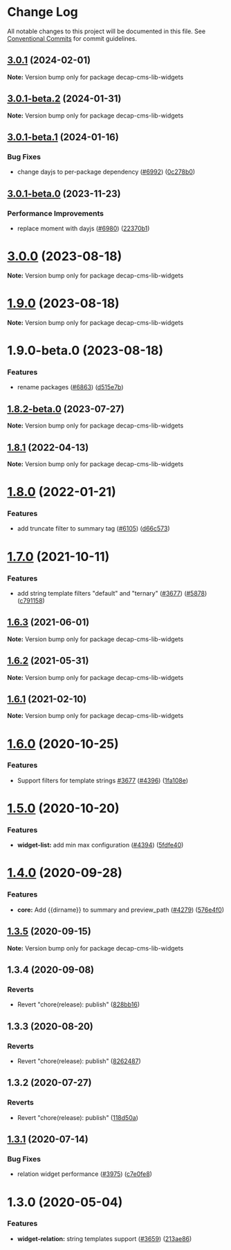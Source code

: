 # Change Log

All notable changes to this project will be documented in this file.
See [Conventional Commits](https://conventionalcommits.org) for commit guidelines.

## [3.0.1](https://github.com/decaporg/decap-cms/compare/decap-cms-lib-widgets@3.0.1-beta.2...decap-cms-lib-widgets@3.0.1) (2024-02-01)

**Note:** Version bump only for package decap-cms-lib-widgets

## [3.0.1-beta.2](https://github.com/decaporg/decap-cms/compare/decap-cms-lib-widgets@3.0.1-beta.1...decap-cms-lib-widgets@3.0.1-beta.2) (2024-01-31)

**Note:** Version bump only for package decap-cms-lib-widgets

## [3.0.1-beta.1](https://github.com/decaporg/decap-cms/compare/decap-cms-lib-widgets@3.0.1-beta.0...decap-cms-lib-widgets@3.0.1-beta.1) (2024-01-16)

### Bug Fixes

- change dayjs to per-package dependency ([#6992](https://github.com/decaporg/decap-cms/issues/6992)) ([0c278b0](https://github.com/decaporg/decap-cms/commit/0c278b0a83d93233d3b3e860d3029df20fe1c501))

## [3.0.1-beta.0](https://github.com/decaporg/decap-cms/compare/decap-cms-lib-widgets@3.0.0...decap-cms-lib-widgets@3.0.1-beta.0) (2023-11-23)

### Performance Improvements

- replace moment with dayjs ([#6980](https://github.com/decaporg/decap-cms/issues/6980)) ([22370b1](https://github.com/decaporg/decap-cms/commit/22370b13e49a4a5f58a60ebd4bc40ce4b141eb11))

# [3.0.0](https://github.com/decaporg/decap-cms/compare/decap-cms-lib-widgets@1.9.0...decap-cms-lib-widgets@3.0.0) (2023-08-18)

**Note:** Version bump only for package decap-cms-lib-widgets

# [1.9.0](https://github.com/decaporg/decap-cms/compare/decap-cms-lib-widgets@1.9.0-beta.0...decap-cms-lib-widgets@1.9.0) (2023-08-18)

**Note:** Version bump only for package decap-cms-lib-widgets

# 1.9.0-beta.0 (2023-08-18)

### Features

- rename packages ([#6863](https://github.com/decaporg/decap-cms/issues/6863)) ([d515e7b](https://github.com/decaporg/decap-cms/commit/d515e7bd33216a775d96887b08c4f7b1962941bb))

## [1.8.2-beta.0](https://github.com/decaporg/decap-cms/compare/decap-cms-lib-widgets@1.8.1...decap-cms-lib-widgets@1.8.2-beta.0) (2023-07-27)

**Note:** Version bump only for package decap-cms-lib-widgets

## [1.8.1](https://github.com/decaporg/decap-cms/compare/decap-cms-lib-widgets@1.8.0...decap-cms-lib-widgets@1.8.1) (2022-04-13)

**Note:** Version bump only for package decap-cms-lib-widgets

# [1.8.0](https://github.com/decaporg/decap-cms/compare/decap-cms-lib-widgets@1.7.0...decap-cms-lib-widgets@1.8.0) (2022-01-21)

### Features

- add truncate filter to summary tag ([#6105](https://github.com/decaporg/decap-cms/issues/6105)) ([d66c573](https://github.com/decaporg/decap-cms/commit/d66c573697c6a66919e048f0fde9cf2f8ea6acac))

# [1.7.0](https://github.com/decaporg/decap-cms/compare/decap-cms-lib-widgets@1.6.3...decap-cms-lib-widgets@1.7.0) (2021-10-11)

### Features

- add string template filters "default" and "ternary" ([#3677](https://github.com/decaporg/decap-cms/issues/3677)) ([#5878](https://github.com/decaporg/decap-cms/issues/5878)) ([c791158](https://github.com/decaporg/decap-cms/commit/c791158dd5ea8ea03930f9881a86c71cb1770836))

## [1.6.3](https://github.com/decaporg/decap-cms/tree/main/packages/decap-cms-lib-widgets/compare/decap-cms-lib-widgets@1.6.2...decap-cms-lib-widgets@1.6.3) (2021-06-01)

**Note:** Version bump only for package decap-cms-lib-widgets

## [1.6.2](https://github.com/decaporg/decap-cms/tree/main/packages/decap-cms-lib-widgets/compare/decap-cms-lib-widgets@1.6.1...decap-cms-lib-widgets@1.6.2) (2021-05-31)

**Note:** Version bump only for package decap-cms-lib-widgets

## [1.6.1](https://github.com/decaporg/decap-cms/tree/main/packages/decap-cms-lib-widgets/compare/decap-cms-lib-widgets@1.6.0...decap-cms-lib-widgets@1.6.1) (2021-02-10)

**Note:** Version bump only for package decap-cms-lib-widgets

# [1.6.0](https://github.com/decaporg/decap-cms/tree/main/packages/decap-cms-lib-widgets/compare/decap-cms-lib-widgets@1.5.0...decap-cms-lib-widgets@1.6.0) (2020-10-25)

### Features

- Support filters for template strings [#3677](https://github.com/decaporg/decap-cms/tree/main/packages/decap-cms-lib-widgets/issues/3677) ([#4396](https://github.com/decaporg/decap-cms/tree/main/packages/decap-cms-lib-widgets/issues/4396)) ([1fa108e](https://github.com/decaporg/decap-cms/tree/main/packages/decap-cms-lib-widgets/commit/1fa108ee67b7e992a4d2a61cde13df7917e103be))

# [1.5.0](https://github.com/decaporg/decap-cms/tree/main/packages/decap-cms-lib-widgets/compare/decap-cms-lib-widgets@1.4.0...decap-cms-lib-widgets@1.5.0) (2020-10-20)

### Features

- **widget-list:** add min max configuration ([#4394](https://github.com/decaporg/decap-cms/tree/main/packages/decap-cms-lib-widgets/issues/4394)) ([5fdfe40](https://github.com/decaporg/decap-cms/tree/main/packages/decap-cms-lib-widgets/commit/5fdfe40dd29e9e22c9ae7d6219bc057f7ea7280b))

# [1.4.0](https://github.com/decaporg/decap-cms/tree/main/packages/decap-cms-lib-widgets/compare/decap-cms-lib-widgets@1.3.5...decap-cms-lib-widgets@1.4.0) (2020-09-28)

### Features

- **core:** Add {{dirname}} to summary and preview_path ([#4279](https://github.com/decaporg/decap-cms/tree/main/packages/decap-cms-lib-widgets/issues/4279)) ([576e4f0](https://github.com/decaporg/decap-cms/tree/main/packages/decap-cms-lib-widgets/commit/576e4f0f1a158d6b587587c52fb288d8f6eea89f))

## [1.3.5](https://github.com/decaporg/decap-cms/tree/main/packages/decap-cms-lib-widgets/compare/decap-cms-lib-widgets@1.3.4...decap-cms-lib-widgets@1.3.5) (2020-09-15)

**Note:** Version bump only for package decap-cms-lib-widgets

## 1.3.4 (2020-09-08)

### Reverts

- Revert "chore(release): publish" ([828bb16](https://github.com/decaporg/decap-cms/tree/main/packages/decap-cms-lib-widgets/commit/828bb16415b8c22a34caa19c50c38b24ffe9ceae))

## 1.3.3 (2020-08-20)

### Reverts

- Revert "chore(release): publish" ([8262487](https://github.com/decaporg/decap-cms/tree/main/packages/decap-cms-lib-widgets/commit/82624879ccbcb16610090041db28f00714d924c8))

## 1.3.2 (2020-07-27)

### Reverts

- Revert "chore(release): publish" ([118d50a](https://github.com/decaporg/decap-cms/tree/main/packages/decap-cms-lib-widgets/commit/118d50a7a70295f25073e564b5161aa2b9883056))

## [1.3.1](https://github.com/decaporg/decap-cms/tree/main/packages/decap-cms-lib-widgets/compare/decap-cms-lib-widgets@1.3.0...decap-cms-lib-widgets@1.3.1) (2020-07-14)

### Bug Fixes

- relation widget performance ([#3975](https://github.com/decaporg/decap-cms/tree/main/packages/decap-cms-lib-widgets/issues/3975)) ([c7e0fe8](https://github.com/decaporg/decap-cms/tree/main/packages/decap-cms-lib-widgets/commit/c7e0fe8492d09a3d151c608f50da844f421362ed))

# 1.3.0 (2020-05-04)

### Features

- **widget-relation:** string templates support ([#3659](https://github.com/decaporg/decap-cms/tree/main/packages/decap-cms-lib-widgets/issues/3659)) ([213ae86](https://github.com/decaporg/decap-cms/tree/main/packages/decap-cms-lib-widgets/commit/213ae86b54d02f5fc79fe11113507587ed062ff2))
